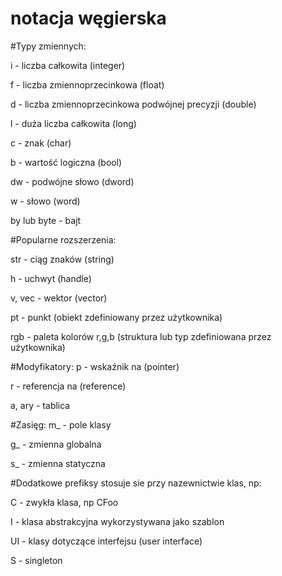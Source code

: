 # notacja węgierska

#Typy zmiennych:

i      - liczba całkowita (integer)

f      - liczba zmiennoprzecinkowa (float)

d    - liczba zmiennoprzecinkowa podwójnej precyzji (double)

l      - duża liczba całkowita (long)

c      - znak (char)

b    - wartość logiczna (bool)

dw  - podwójne słowo (dword)

w    - słowo (word)

by lub byte - bajt

#Popularne rozszerzenia:

str      - ciąg znaków (string)

h        - uchwyt (handle)

v, vec  - wektor (vector)

pt        - punkt (obiekt zdefiniowany przez użytkownika)

rgb      - paleta kolorów r,g,b (struktura lub typ zdefiniowana przez użytkownika)

#Modyfikatory:
p        - wskaźnik na (pointer)

r          - referencja na (reference)

a, ary  - tablica

#Zasięg:
m_      - pole klasy

g_      - zmienna globalna

s_      - zmienna statyczna

#Dodatkowe prefiksy stosuje sie przy nazewnictwie klas, np:

C    - zwykła klasa, np CFoo

I    - klasa abstrakcyjna wykorzystywana jako szablon

UI  - klasy dotyczące interfejsu (user interface)

S    - singleton
